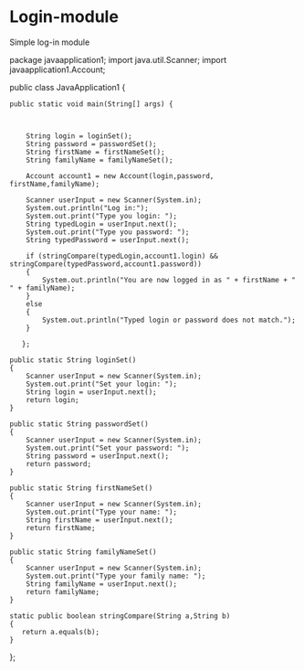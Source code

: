 # Login-module
Simple log-in module

package javaapplication1;
import java.util.Scanner;
import javaapplication1.Account;

public class JavaApplication1 {




    public static void main(String[] args) {
        
        
        
        String login = loginSet();
        String password = passwordSet();
        String firstName = firstNameSet();
        String familyName = familyNameSet();
        
        Account account1 = new Account(login,password, firstName,familyName);
         
        Scanner userInput = new Scanner(System.in);
        System.out.println("Log in:");
        System.out.print("Type you login: ");
        String typedLogin = userInput.next();
        System.out.print("Type you password: ");
        String typedPassword = userInput.next();

        if (stringCompare(typedLogin,account1.login) && stringCompare(typedPassword,account1.password))
        {
            System.out.println("You are now logged in as " + firstName + " " + familyName);        
        }
        else
        {
            System.out.println("Typed login or password does not match.");
        }
        
       };
    
    public static String loginSet()
    {
        Scanner userInput = new Scanner(System.in);
        System.out.print("Set your login: ");
        String login = userInput.next();
        return login;
    }
    
    public static String passwordSet()
    {
        Scanner userInput = new Scanner(System.in);
        System.out.print("Set your password: ");
        String password = userInput.next();
        return password;
    }
    
    public static String firstNameSet()
    {
        Scanner userInput = new Scanner(System.in);
        System.out.print("Type your name: ");
        String firstName = userInput.next();
        return firstName;
    }
    
    public static String familyNameSet()
    {
        Scanner userInput = new Scanner(System.in);
        System.out.print("Type your family name: ");
        String familyName = userInput.next();
        return familyName;
    }
    
    static public boolean stringCompare(String a,String b)
    {
       return a.equals(b);
    }
    
};
